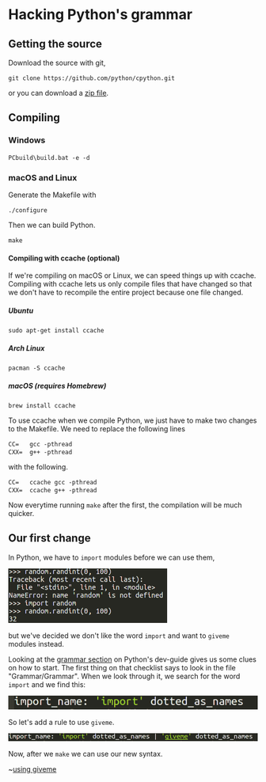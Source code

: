 # Hacking Python's grammar

## Getting the source

Download the source with git,

    git clone https://github.com/python/cpython.git
    
or you can download a [zip file](https://github.com/python/cpython/archive/master.zip).

## Compiling

### Windows
    PCbuild\build.bat -e -d

### macOS and Linux
Generate the Makefile with

    ./configure 

Then we can build Python.

    make

#### Compiling with ccache (optional)

If we're compiling on macOS or Linux, we can speed things up with ccache. Compiling with ccache lets us only compile files that have changed so that we don't have to recompile the entire project because one file changed.

##### Ubuntu
    sudo apt-get install ccache

##### Arch Linux
    pacman -S ccache
    
##### macOS (requires Homebrew)

    brew install ccache

To use ccache when we compile Python, we just have to make two changes to the Makefile.
We need to replace the following lines

    CC=   gcc -pthread
    CXX=  g++ -pthread

with the following.

    CC=   ccache gcc -pthread
    CXX=  ccache g++ -pthread

Now everytime running `make` after the first, the compilation will be much quicker.

## Our first change
In Python, we have to `import` modules before we can use them,

![using import](./import.png "Using import")

but we've decided we don't like the word `import` and want to `giveme` modules instead.

Looking at the [grammar section](https://docs.python.org/devguide/grammar.html) on Python's dev-guide gives us some clues on how to start.
The first thing on that checklist says to look in the file "Grammar/Grammar". When we look through it, we search for the word `import` and
we find this:

![import Grammar](./import_name.png "In Grammar/Grammar")

So let's add a rule to use `giveme`.

![import to giveme](./import_give_me.png "Modifying import rule")

Now, after we `make` we can use our new syntax.

~[using giveme](./giveme.png "Using giveme")
